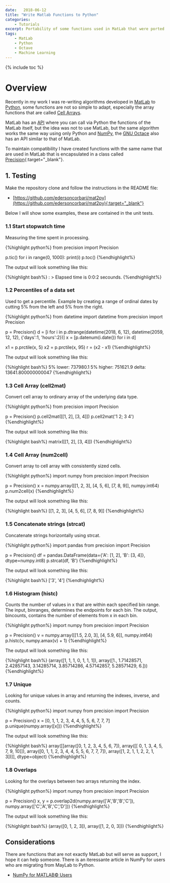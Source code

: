 ```yaml
---
date:   2018-06-12
title: "Write Matlab Functions to Python"
categories: 
    - Tutorials
excerpt: Portability of some functions used in MatLab that were ported to Python.
tags: 
    - MatLab 
    - Python
    - Octave
    - Machine Learning 
---
```


{% include toc %}

# Overview

Recently in my work I was re-writing algorithms developed in [MatLab](https://ch.mathworks.com) to [Python](https://www.python.org), some functions are not so simple to adapt, 
especially the array functions that are called [Cell Arrays](https://www.mathworks.com/help/matlab/cell-arrays.html). 

MatLab has an [API](https://www.mathworks.com/help/matlab/matlab-engine-for-python.html) where you can call via Python the functions of the MatLab itself, but the idea was not 
to use MatLab, but the same algorithm works the same way using only Python and [NumPy](http://www.numpy.org), the [GNU Octace](https://www.gnu.org/software/octave/) also has an API similar to that of MatLab.

To maintain compatibility I have created functions with the same name that are used in MatLab that is encapsulated in a class called [Precision](https://github.com/edersoncorbari/mat2py/blob/master/precision.py){:target="_blank"}.

## 1. Testing

Make the repository clone and follow the instructions in the README file:

* [https://github.com/edersoncorbari/mat2py](https://github.com/edersoncorbari/mat2py){:target="_blank"}

Below I will show some examples, these are contained in the unit tests.

### 1.1 Start stopwatch time

Measuring the time spent in processing.

{%highlight python%}
from precision import Precision

p.tic()
for i in range(0, 1000): print(i)
p.toc()
{%endhighlight%}

The output will look something like this:

{%highlight bash%}
: > Elapsed time is 0:0:2 secounds.
{%endhighlight%}

### 1.2 Percentiles of a data set

Used to get a percentile. Example by creating a range of ordinal dates by cutting 5% from the left and 5% from the right.

{%highlight python%}
from datetime import datetime
from precision import Precision

p = Precision()
d = [i for i in p.dtrange(datetime(2018, 6, 12), 
                          datetime(2059, 12, 12), 
                          {'days':1, 'hours':2})]
x = [p.datenum(i.date()) for i in d]

x1 = p.prctile(x, 5)
x2 = p.prctile(x, 95)
r = (x2 - x1)
{%endhighlight%}

The output will look something like this:

{%highlight bash%}
5% lower: 737980.1
5% higher: 751621.9
delta: 13641.800000000047
{%endhighlight%}

### 1.3 Cell Array (cell2mat)

Convert cell array to ordinary array of the underlying data type.

{%highlight python%}
from precision import Precision

p = Precision()
p.cell2mat([[1, 2], [3, 4]])
p.cell2mat('1 2; 3 4')
{%endhighlight%}

The output will look something like this:

{%highlight bash%}
matrix([[1, 2],
        [3, 4]])
{%endhighlight%}

### 1.4 Cell Array (num2cell)

Convert array to cell array with consistently sized cells.

{%highlight python%}
import numpy
from precision import Precision

p = Precision()
x = numpy.array([[1, 2, 3], [4, 5, 6], [7, 8, 9]], numpy.int64)
p.num2cell(x)
{%endhighlight%}

The output will look something like this:

{%highlight bash%}
[[1, 2, 3], [4, 5, 6], [7, 8, 9]]
{%endhighlight%}

### 1.5 Concatenate strings (strcat)

Concatenate strings horizontally using strcat.

{%highlight python%}
import pandas
from precision import Precision

p = Precision()
df = pandas.DataFrame(data={'A': [1, 2], 'B': [3, 4]}, dtype=numpy.int8)
p.strcat(df, 'B')
{%endhighlight%}

The output will look something like this:

{%highlight bash%}
['3', '4']
{%endhighlight%}

### 1.6 Histogram (histc)

Counts the number of values in x that are within each specified bin range. The input, binranges, determines the endpoints for each bin. 
The output, bincounts, contains the number of elements from x in each bin. 

{%highlight python%}
import numpy 
from precision import Precision

p = Precision()
v = numpy.array([[1.5, 2.0, 3], [4, 5.9, 6]], numpy.int64)
p.histc(v, numpy.amax(v) + 1)
{%endhighlight%}

The output will look something like this:

{%highlight bash%}
(array([1, 1, 1, 0, 1, 1, 1]), array([1., 1.71428571, 2.42857143, 
       3.14285714, 3.85714286, 4.57142857, 5.28571429, 6.]))
{%endhighlight%}

### 1.7 Unique

Looking for unique values in array and returning the indexes, inverse, and counts.

{%highlight python%}
import numpy 
from precision import Precision

p = Precision()
x = [0, 1, 1, 2, 3, 4, 4, 5, 5, 6, 7, 7, 7]
p.unique(numpy.array([x]))
{%endhighlight%}

The output will look something like this:

{%highlight bash%}
array([[array([0, 1, 2, 3, 4, 5, 6, 7]),
        array([[ 0,  1,  3,  4,  5,  7,  9, 10]]),
        array([0, 1, 1, 2, 3, 4, 4, 5, 5, 6, 7, 7, 7]),
        array([1, 2, 1, 1, 2, 2, 1, 3])]], dtype=object)
{%endhighlight%}

### 1.8 Overlaps

Looking for the overlays between two arrays returning the index.

{%highlight python%}
import numpy 
from precision import Precision

p = Precision()
x, y = p.overlap2d(numpy.array(['A','B','B','C']), 
                   numpy.array(['C','A','B','C','D']))
{%endhighlight%}

The output will look something like this:

{%highlight bash%}
(array([0, 1, 2, 3]), array([1, 2, 0, 3]))
{%endhighlight%}

## Considerations

There are functions that are not exactly MatLab but will serve as support, I hope it can help someone. There is an iteressante article in NumPy 
for users who are migrating from MayLab to Python.

* [NumPy for MATLAB© Users](https://docs.scipy.org/doc/numpy/user/numpy-for-matlab-users.html) 
